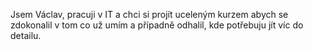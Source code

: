 Jsem Václav, pracuji v IT a chci si projít uceleným kurzem abych se zdokonalil v tom co už umím a případně odhalil, kde potřebuju jít víc do detailu.
